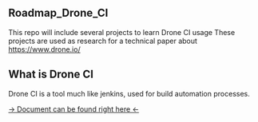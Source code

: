 ## Roadmap_Drone_CI

This repo will include several projects to learn Drone CI usage
These projects are used as research for a technical paper about https://www.drone.io/

## What is Drone CI

Drone CI is a tool much like jenkins, used for build automation processes.

[-> Document can be found right here <-](Roadmap_Documentation/src/Ascii_Documentation/5BHIF_Technical_Paper_DroneCI.pdf)
